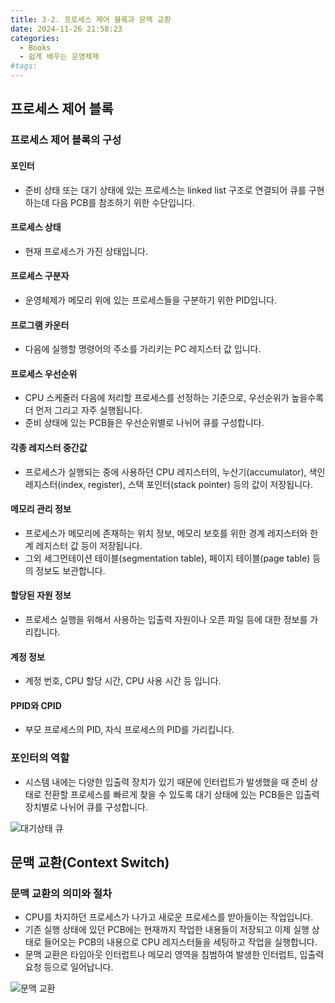 ```yaml
---
title: 3-2. 프로세스 제어 블록과 문맥 교환
date: 2024-11-26 21:58:23
categories:
  - Books
  - 쉽게 배우는 운영체제
#tags:
---
```


## 프로세스 제어 블록

### 프로세스 제어 블록의 구성

#### 포인터

- 준비 상태 또는 대기 상태에 있는 프로세스는 linked list 구조로 연결되어 큐를 구현하는데 다음 PCB를 참조하기 위한 수단입니다.

#### 프로세스 상태

- 현재 프로세스가 가진 상태입니다.

#### 프로세스 구분자

- 운영체제가 메모리 위에 있는 프로세스들을 구분하기 위한 PID입니다.

#### 프로그램 카운터

- 다음에 실행할 명령어의 주소를 가리키는 PC 레지스터 값 입니다.

#### 프로세스 우선순위

- CPU 스케줄러 다음에 처리할 프로세스를 선정하는 기준으로, 우선순위가 높을수록 더 먼저 그리고 자주 실행됩니다.
- 준비 상태에 있는 PCB들은 우선순위별로 나뉘어 큐를 구성합니다.

#### 각종 레지스터 중간값

- 프로세스가 실행되는 중에 사용하던 CPU 레지스터의, 누산기(accumulator), 색인 레지스터(index, register), 스택 포인터(stack pointer) 등의 값이 저장됩니다.

#### 메모리 관리 정보

- 프로세스가 메모리에 존재하는 위치 정보, 메모리 보호를 위한 경계 레지스터와 한계 레지스터 값 등이 저장됩니다.
- 그외 세그먼테이션 테이블(segmentation table), 페이지 테이블(page table) 등의 정보도 보관합니다.

#### 할당된 자원 정보

- 프로세스 실행을 위해서 사용하는 입출력 자원이나 오픈 파일 등에 대한 정보를 가리킵니다.

#### 계정 정보

- 계정 번호, CPU 할당 시간, CPU 사용 시간 등 입니다.

#### PPID와 CPID

- 부모 프로세스의 PID, 자식 프로세스의 PID를 가리킵니다.

### 포인터의 역할

- 시스템 내에는 다양한 입출력 장치가 있기 때문에 인터럽트가 발생했을 때 준비 상태로 전환할 프로세스를 빠르게 찾을 수 있도록 대기 상태에 있는 PCB들은 입출력 장치별로 나뉘어 큐를 구성합니다.

![대기상태 큐](/images/ready_queue.png)

## 문맥 교환(Context Switch)

### 문맥 교환의 의미와 절차

- CPU를 차지하던 프로세스가 나가고 새로운 프로세스를 받아들이는 작업입니다.
- 기존 실행 상태에 있던 PCB에는 현재까지 작업한 내용들이 저장되고 이제 실행 상태로 들어오는 PCB의 내용으로 CPU 레지스터들을 세팅하고 작업을 실행합니다.
- 문맥 교환은 타임아웃 인터럽트나 메모리 영역을 침범하여 발생한 인터럽트, 입출력 요청 등으로 일어납니다.

![문맥 교환](/images/context_switch.png)